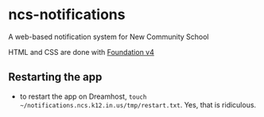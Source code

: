 ncs-notifications
=================

A web-based notification system for New Community School

HTML and CSS are done with [Foundation v4](http://foundation.zurb.com/docs/v/4.3.2/)

## Restarting the app

* to restart the app on Dreamhost, `touch ~/notifications.ncs.k12.in.us/tmp/restart.txt`. Yes, that is ridiculous.